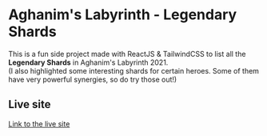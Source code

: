 # Aghanim's Labyrinth - Legendary Shards

This is a fun side project made with ReactJS & TailwindCSS to list all the **Legendary Shards**  in Aghanim's Labyrinth 2021.  
(I also highlighted some interesting shards for certain heroes. Some of them have very powerful synergies, so do try those out!)

## Live site

[Link to the live site](https://hohonsing.github.io/aghanim-legendary-shards)



